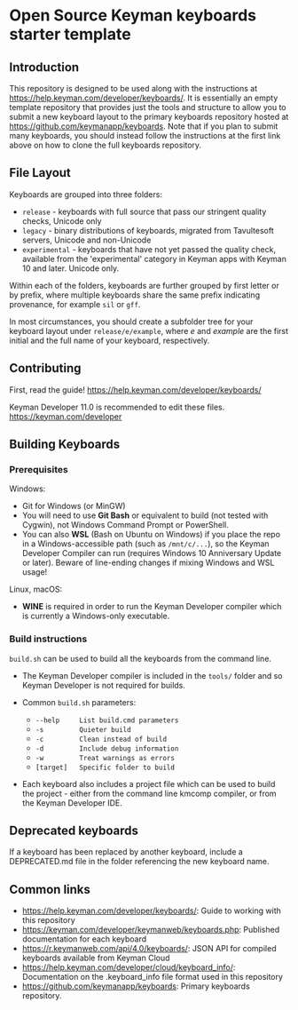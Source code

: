 # Open Source Keyman keyboards starter template

## Introduction

This repository is designed to be used along with the instructions 
at <https://help.keyman.com/developer/keyboards/>. It is essentially an empty template
repository that provides just the tools and structure to allow you to submit a new keyboard 
layout to the primary keyboards repository hosted at <https://github.com/keymanapp/keyboards>. 
Note that if you plan to submit many keyboards, you should instead follow the instructions at 
the first link above on how to clone the full keyboards repository.

## File Layout

Keyboards are grouped into three folders:

  * `release` - keyboards with full source that pass our stringent quality checks, Unicode only
  * `legacy` - binary distributions of keyboards, migrated from Tavultesoft servers, Unicode and 
    non-Unicode
  * `experimental` - keyboards that have not yet passed the quality check, available from the 
    'experimental' category in Keyman apps with Keyman 10 and later. Unicode only.

Within each of the folders, keyboards are further grouped by first letter or by prefix, where 
multiple keyboards share the same prefix indicating provenance, for example `sil` or `gff`.

In most circumstances, you should create a subfolder tree for your keyboard layout under
`release/e/example`, where _e_ and _example_ are the first initial and the full name of your
keyboard, respectively.

## Contributing

First, read the guide! <https://help.keyman.com/developer/keyboards/>

Keyman Developer 11.0 is recommended to edit these files. <https://keyman.com/developer>

## Building Keyboards

### Prerequisites

Windows:
  * Git for Windows (or MinGW)
  * You will need to use **Git Bash** or equivalent to build (not tested with Cygwin), not 
    Windows Command Prompt or PowerShell.
  * You can also **WSL** (Bash on Ubuntu on Windows) if you place the repo in a 
    Windows-accessible path (such as `/mnt/c/...`), so the Keyman Developer Compiler 
    can run (requires Windows 10 Anniversary Update or later). Beware of line-ending changes
    if mixing Windows and WSL usage!

Linux, macOS:
  * **WINE** is required in order to run the Keyman Developer 
    compiler which is currently a Windows-only executable.

### Build instructions

`build.sh` can be used to build all the keyboards from the command line.
  
* The Keyman Developer compiler is included in the `tools/` folder and so Keyman Developer 
  is not required for builds.
  
* Common `build.sh` parameters:
  * `--help     List build.cmd parameters`
  * `-s         Quieter build`
  * `-c         Clean instead of build`
  * `-d         Include debug information`
  * `-w         Treat warnings as errors`
  * `[target]   Specific folder to build`

* Each keyboard also includes a project file which can be used to build the project - either from the command line 
  kmcomp compiler, or from the Keyman Developer IDE.

## Deprecated keyboards

If a keyboard has been replaced by another keyboard, include a DEPRECATED.md file in the folder referencing the 
new keyboard name.

## Common links

   * <https://help.keyman.com/developer/keyboards/>: Guide to working with this repository 
   * <https://keyman.com/developer/keymanweb/keyboards.php>: Published documentation for each keyboard
   * <https://r.keymanweb.com/api/4.0/keyboards/>: JSON API for compiled keyboards available from Keyman Cloud
   * <https://help.keyman.com/developer/cloud/keyboard_info/>: Documentation on the .keyboard_info file format used in this repository
   * <https://github.com/keymanapp/keyboards>: Primary keyboards repository.